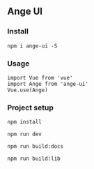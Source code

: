 ## Ange UI

### Install
```shell
npm i ange-ui -S
```

### Usage

```shell
import Vue from 'vue'
import Ange from 'ange-ui'
Vue.use(Ange)
```

### Project setup
```
npm install

npm run dev

npm run build:docs

npm run build:lib
```
